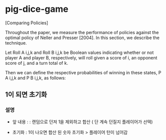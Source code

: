 # pig-dice-game

[Comparing Policies]

Throughout the paper, 
we measure the performance of policies against
the optimal policy of Neller and Presser [2004]. 
In this section, we describe the technique.

Let Roll A i,j,k and Roll B i,j,k 
be Boolean values indicating whether or not
player A and player B, 
respectively, 
will roll given a score of i, an opponent score of j, and a turn total of k. 

Then we can define the respective
probabilities of winning in these states, P A i,j,k and P B i,j,k, as follows:

## 1이 되면 초기화

### 설명


- 앞 내용 : : 랜덤으로 던져 1을 제외하고 합산 ( 단 계속 던질지 플레이어가 선택)

- 초기화 : 1이 나오면 합산 된 숫자 초기화 > 플레이어 턴이 넘어감
